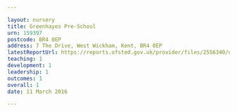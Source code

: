 ```yaml
---

layout: nursery
title: Greenhayes Pre-School
urn: 159397
postcode: BR4 0EP
address: 7 The Drive, West Wickham, Kent, BR4 0EP
latestReportUrl: https://reports.ofsted.gov.uk/provider/files/2556340/urn/159397.pdf
teaching: 1
development: 1
leadership: 1
outcomes: 1
overall: 1
date: 11 March 2016

---
```

